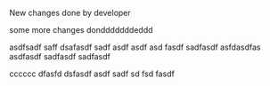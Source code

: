 New changes done by developer

some more changes dondddddddeddd

asdfsadf
saff
dsafasdf
sadf
asdf
asdf
asd
fasdf
sadfasdf
asfdasdfas
asdfasdf
sadfasdf
sadfasdf

cccccc
dfasfd
dsfasdf
asdf
sadf
sd
fsd
fasdf
